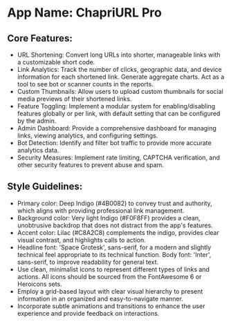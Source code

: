 # **App Name**: ChapriURL Pro

## Core Features:

- URL Shortening: Convert long URLs into shorter, manageable links with a customizable short code.
- Link Analytics: Track the number of clicks, geographic data, and device information for each shortened link. Generate aggregate charts. Act as a tool to see bot or scanner counts in the reports.
- Custom Thumbnails: Allow users to upload custom thumbnails for social media previews of their shortened links.
- Feature Toggling: Implement a modular system for enabling/disabling features globally or per link, with default setting that can be configured by the admin.
- Admin Dashboard: Provide a comprehensive dashboard for managing links, viewing analytics, and configuring settings.
- Bot Detection: Identify and filter bot traffic to provide more accurate analytics data.
- Security Measures: Implement rate limiting, CAPTCHA verification, and other security features to prevent abuse and spam.

## Style Guidelines:

- Primary color: Deep Indigo (#4B0082) to convey trust and authority, which aligns with providing professional link management.
- Background color: Very light Indigo (#F0F8FF) provides a clean, unobtrusive backdrop that does not distract from the app's features.
- Accent color: Lilac (#C8A2C8) complements the indigo, provides clear visual contrast, and highlights calls to action. 
- Headline font: 'Space Grotesk', sans-serif, for a modern and slightly technical feel appropriate to its technical function. Body font: 'Inter', sans-serif, to improve readability for general text.
- Use clean, minimalist icons to represent different types of links and actions. All icons should be sourced from the FontAwesome 6 or Heroicons sets.
- Employ a grid-based layout with clear visual hierarchy to present information in an organized and easy-to-navigate manner.
- Incorporate subtle animations and transitions to enhance the user experience and provide feedback on interactions.